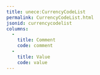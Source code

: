 ```yaml
---
title: unece:CurrencyCodeList
permalink: CurrencyCodeList.html
jsonid: currencycodelist
columns:
  - 
    title: Comment
    code: comment
  - 
    title: Value
    code: value
---
```

